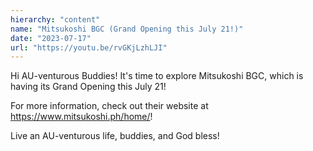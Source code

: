 ```yaml
---
hierarchy: "content"
name: "Mitsukoshi BGC (Grand Opening this July 21!)"
date: "2023-07-17"
url: "https://youtu.be/rvGKjLzhLJI"
---
```


Hi AU-venturous Buddies! It's time to explore Mitsukoshi BGC, which is having its Grand Opening this July 21!

For more information, check out their website at https://www.mitsukoshi.ph/home/!

Live an AU-venturous life, buddies, and God bless!